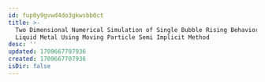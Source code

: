 ```yaml
---
id: fup0y9gvwd4do3gkwsbb0ct
title: >-
  Two Dimensional Numerical Simulation of Single Bubble Rising Behavior in
  Liquid Metal Using Moving Particle Semi Implicit Method
desc: ''
updated: 1709667707936
created: 1709667707936
isDir: false
---
```


